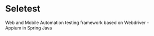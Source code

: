 Seletest
========

Web and Mobile Automation testing framework based on Webdriver - Appium in Spring Java
